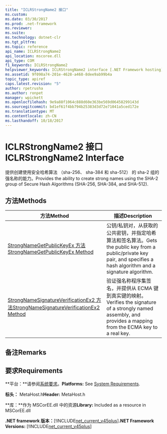 ```yaml
---
title: "ICLRStrongName2 接口"
ms.custom: 
ms.date: 03/30/2017
ms.prod: .net-framework
ms.reviewer: 
ms.suite: 
ms.technology: dotnet-clr
ms.tgt_pltfrm: 
ms.topic: reference
api_name: ICLRStrongName2
api_location: mscoree.dll
api_type: COM
f1_keywords: ICLRStrongName2
helpviewer_keywords: ICLRStrongName2 interface [.NET Framework hosting]
ms.assetid: 9f098a74-201e-4628-a468-8dee9ab99b4a
topic_type: apiref
caps.latest.revision: "5"
author: rpetrusha
ms.author: ronpet
manager: wpickett
ms.openlocfilehash: 9e9a88f1064c888d60e363be569d06458299143d
ms.sourcegitcommit: bd1ef61f4bb794b25383d3d72e71041a5ced172e
ms.translationtype: MT
ms.contentlocale: zh-CN
ms.lasthandoff: 10/18/2017
---
```

# <a name="iclrstrongname2-interface"></a><span data-ttu-id="0aa09-102">ICLRStrongName2 接口</span><span class="sxs-lookup"><span data-stu-id="0aa09-102">ICLRStrongName2 Interface</span></span>
<span data-ttu-id="0aa09-103">提供创建使用安全哈希算法 （sha-256、 sha-384 和 sha-512） 的 sha-2 组的强名称的能力。</span><span class="sxs-lookup"><span data-stu-id="0aa09-103">Provides the ability to create strong names using the SHA-2 group of Secure Hash Algorithms (SHA-256, SHA-384, and SHA-512).</span></span>  
  
## <a name="methods"></a><span data-ttu-id="0aa09-104">方法</span><span class="sxs-lookup"><span data-stu-id="0aa09-104">Methods</span></span>  
  
|<span data-ttu-id="0aa09-105">方法</span><span class="sxs-lookup"><span data-stu-id="0aa09-105">Method</span></span>|<span data-ttu-id="0aa09-106">描述</span><span class="sxs-lookup"><span data-stu-id="0aa09-106">Description</span></span>|  
|------------|-----------------|  
|[<span data-ttu-id="0aa09-107">StrongNameGetPublicKeyEx 方法</span><span class="sxs-lookup"><span data-stu-id="0aa09-107">StrongNameGetPublicKeyEx Method</span></span>](../../../../docs/framework/unmanaged-api/hosting/strongnamegetpublickeyex-method.md)|<span data-ttu-id="0aa09-108">公钥/私钥对，从获取的公共密钥，并指定哈希算法和签名算法。</span><span class="sxs-lookup"><span data-stu-id="0aa09-108">Gets the public key from a public/private key pair, and specifies a hash algorithm and a signature algorithm.</span></span>|  
|[<span data-ttu-id="0aa09-109">StrongNameSignatureVerificationEx2 方法</span><span class="sxs-lookup"><span data-stu-id="0aa09-109">StrongNameSignatureVerificationEx2 Method</span></span>](../../../../docs/framework/unmanaged-api/hosting/strongnamesignatureverificationex2-method.md)|<span data-ttu-id="0aa09-110">验证强名称程序集签名，并提供从 ECMA 键到真实键的映射。</span><span class="sxs-lookup"><span data-stu-id="0aa09-110">Verifies the signature of a strongly named assembly, and provides a mapping from the ECMA key to a real key.</span></span>|  
  
## <a name="remarks"></a><span data-ttu-id="0aa09-111">备注</span><span class="sxs-lookup"><span data-stu-id="0aa09-111">Remarks</span></span>  
  
## <a name="requirements"></a><span data-ttu-id="0aa09-112">要求</span><span class="sxs-lookup"><span data-stu-id="0aa09-112">Requirements</span></span>  
 <span data-ttu-id="0aa09-113">**平台：**请参阅[系统要求](../../../../docs/framework/get-started/system-requirements.md)。</span><span class="sxs-lookup"><span data-stu-id="0aa09-113">**Platforms:** See [System Requirements](../../../../docs/framework/get-started/system-requirements.md).</span></span>  
  
 <span data-ttu-id="0aa09-114">**标头：** MetaHost.h</span><span class="sxs-lookup"><span data-stu-id="0aa09-114">**Header:** MetaHost.h</span></span>  
  
 <span data-ttu-id="0aa09-115">**库：**作为 MSCorEE.dll 中的资源</span><span class="sxs-lookup"><span data-stu-id="0aa09-115">**Library:** Included as a resource in MSCorEE.dll</span></span>  
  
 <span data-ttu-id="0aa09-116">**.NET framework 版本：**[!INCLUDE[net_current_v45plus](../../../../includes/net-current-v45plus-md.md)]</span><span class="sxs-lookup"><span data-stu-id="0aa09-116">**.NET Framework Versions:** [!INCLUDE[net_current_v45plus](../../../../includes/net-current-v45plus-md.md)]</span></span>
